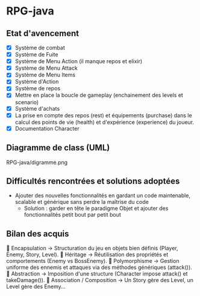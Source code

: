 # RPG-java

## Etat d'avencement

- [x] Système de combat
- [x] Système de Fuite
- [x] Système de Menu Action (il manque repos et elixir)
- [x] Système de Menu Attack
- [x] Système de Menu Items
- [x] Système d'Action
- [x] Système de repos
- [x] Mettre en place la boucle de gameplay (enchainement des levels et scenario)
- [x] Système d'achats
- [x] La prise en compte des repos (rest) et équipements (purchase) dans le calcul des points de vie (health) et d'expérience (experience) du joueur.
- [x] Documentation Character

## Diagramme de class (UML)

RPG-java/digramme.png

## Difficultés rencontrées et solutions adoptées

- Ajouter des nouvelles fonctionnalités en gardant un code maintenable, scalable et générique sans perdre la maîtrise du code
  - Solution : garder en tête le paradigme Objet et ajouter des fonctionnalités petit bout par petit bout

## Bilan des acquis

   🔹 Encapsulation → Structuration du jeu en objets bien définis (Player, Enemy, Story, Level).
   🔹 Héritage → Réutilisation des propriétés et comportements (Enemy vs BossEnemy).
   🔹 Polymorphisme → Gestion uniforme des ennemis et attaques via des méthodes génériques (attack()).
   🔹 Abstraction → Imposition d'une structure (Character impose attack() et takeDamage()).
   🔹 Association / Composition → Un Story gère des Level, un Level gère des Enemy...

